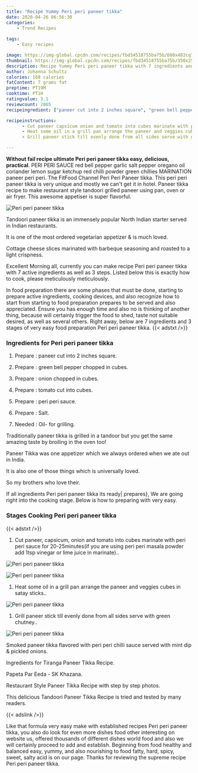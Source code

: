 ```yaml
---
title: "Recipe Yummy Peri peri paneer tikka"
date: 2020-04-26 06:56:30
categories:
    - Trend Recipes
    
tags:
    - Easy recipes

image: https://img-global.cpcdn.com/recipes/fbd34518755ba75b/680x482cq70/peri-peri-paneer-tikka-recipe-main-photo.jpg
thumbnail: https://img-global.cpcdn.com/recipes/fbd34518755ba75b/350x250cq70/peri-peri-paneer-tikka-recipe-main-photo.jpg
description: Recipe Yummy Peri peri paneer tikka with 7 ingredients and 3 stages of easy cooking.
author: Johanna Schultz
calories: 168 calories
fatContent: 7 grams fat
preptime: PT19M
cooktime: PT1H
ratingvalue: 3.1
reviewcount: 2065
recipeingredient: ["paneer cut into 2 inches square", "green bell pepper chopped in cubes", "onion chopped in cubes", "tomato cut into cubes", "peri peri sauce", "Salt", "Oil for grilling"]

recipeinstructions: 
      - Cut paneer capsicum onion and tomato into cubes marinate with peri peri sauce for 2025minutesif you are using peri peri masala powder add 1tsp vinegar or lime juice in marinate 
      - Heat some oil in a grill pan arrange the paneer and veggies cubes in satay sticks 
      - Grill paneer stick till evenly done from all sides serve with green chutney

---
```




**Without fail recipe ultimate Peri peri paneer tikka easy, delicious, practical**. PERI PERI SAUCE red bell pepper garlic salt pepper oregano oil coriander lemon sugar ketchup red chilli powder green chillies MARINATION paneer peri peri. The FitFood Channel Peri Peri Paneer tikka. This peri peri paneer tikka is very unique and mostly we can&#39;t get it in hotel. Paneer tikka recipe to make restaurant style tandoori grilled paneer using pan, oven or air fryer. This awesome appetiser is super flavorful.


![Peri peri paneer tikka](https://img-global.cpcdn.com/recipes/fbd34518755ba75b/680x482cq70/peri-peri-paneer-tikka-recipe-main-photo.jpg "Peri peri paneer tikka")



Tandoori paneer tikka is an immensely popular North Indian starter served in Indian restaurants.

It is one of the most ordered vegetarian appetizer &amp; is much loved.

Cottage cheese slices marinated with barbeque seasoning and roasted to a light crispness.


Excellent Morning all, currently you can make recipe Peri peri paneer tikka with 7 active ingredients as well as 3 steps. Listed below this is exactly how to cook, please meticulously meticulously.

In food preparation there are some phases that must be done, starting to prepare active ingredients, cooking devices, and also recognize how to start from starting to food preparation prepares to be served and also appreciated. Ensure you has enough time and also no is thinking of another thing, because will certainly trigger the food to shed, taste not suitable desired, as well as several others. Right away, below are 7 ingredients and 3 stages of very easy food preparation Peri peri paneer tikka.
{{< adstxt />}}

### Ingredients for Peri peri paneer tikka


1. Prepare  : paneer cut into 2 inches square.

1. Prepare  : green bell pepper chopped in cubes.

1. Prepare  : onion chopped in cubes.

1. Prepare  : tomato cut into cubes.

1. Prepare  : peri peri sauce.

1. Prepare  : Salt.

1. Needed  : Oil- for grilling.


Traditionally paneer tikka is grilled in a tandoor but you get the same amazing taste by broiling in the oven too!

Paneer Tikka was one appetizer which we always ordered when we ate out in India.

It is also one of those things which is universally loved.

So my brothers who love their.


If all ingredients Peri peri paneer tikka its ready| prepares}, We are going right into the cooking stage. Below is how to preparing with very easy.

### Stages Cooking Peri peri paneer tikka

{{< adstxt />}}


1. Cut paneer, capsicum, onion and tomato into cubes marinate with peri peri sauce for 20-25minutes(if you are using peri peri masala powder add 1tsp vinegar or lime juice in marinate)..



![Peri peri paneer tikka](https://img-global.cpcdn.com/steps/c8fbb6e69e630881/160x128cq70/peri-peri-paneer-tikka-recipe-step-1-photo.jpg" "Peri peri paneer tikka")

![Peri peri paneer tikka](https://img-global.cpcdn.com/steps/1067f82d67b6c5da/160x128cq70/peri-peri-paneer-tikka-recipe-step-1-photo.jpg" "Peri peri paneer tikka")



1. Heat some oil in a grill pan arrange the paneer and veggies cubes in satay sticks..



![Peri peri paneer tikka](https://img-global.cpcdn.com/steps/5ee58d46caa2b59a/160x128cq70/peri-peri-paneer-tikka-recipe-step-2-photo.jpg" "Peri peri paneer tikka")



1. Grill paneer stick till evenly done from all sides serve with green chutney..



![Peri peri paneer tikka](https://img-global.cpcdn.com/steps/f1bcd480125ef916/160x128cq70/peri-peri-paneer-tikka-recipe-step-3-photo.jpg" "Peri peri paneer tikka")




Smoked paneer tikka flavored with peri peri chilli sauce served with mint dip &amp; pickled onions.

Ingredients for Tiranga Paneer Tikka Recipe.

Papeta Par Eeda - SK Khazana.

Restaurant Style Paneer Tikka Recipe with step by step photos.

This delicious Tandoori Paneer Tikka Recipe is tried and tested by many readers.


{{< adslink />}}

Like that formula very easy make with established recipes Peri peri paneer tikka, you also do look for even more dishes food other interesting on website us, offered thousands of different dishes world food and also we will certainly proceed to add and establish. Beginning from food healthy and balanced easy, yummy, and also nourishing to food fatty, hard, spicy, sweet, salty acid is on our page. Thanks for reviewing the supreme recipe Peri peri paneer tikka.

